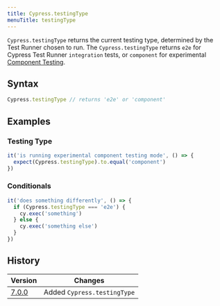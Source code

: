 ```yaml
---
title: Cypress.testingType
menuTitle: testingType
---
```


`Cypress.testingType` returns the current testing type, determined by the Test Runner chosen to run. The `Cypress.testingType` returns `e2e` for Cypress Test Runner `integration` tests, or `component` for experimental [Component Testing](guides/component-testing/introduction).

## Syntax

```javascript
Cypress.testingType // returns 'e2e' or 'component'
```

## Examples

### Testing Type

```javascript
it('is running experimental component testing mode', () => {
  expect(Cypress.testingType).to.equal('component')
})
```

### Conditionals

```javascript
it('does something differently', () => {
  if (Cypress.testingType === 'e2e') {
    cy.exec('something')
  } else {
    cy.exec('something else')
  }
})
```

## History

| Version                               | Changes                     |
| ------------------------------------- | --------------------------- |
| [7.0.0](/guides/references/changelog) | Added `Cypress.testingType` |
